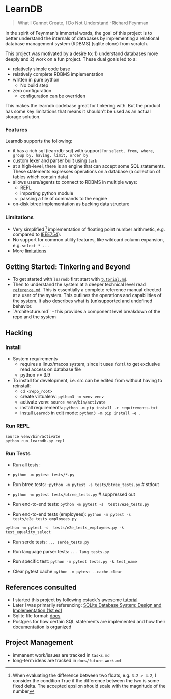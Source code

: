 # LearnDB

> What I Cannot Create, I Do Not Understand -Richard Feynman

In the spirit of Feynman's immortal words, the goal of this project is to better understand the internals of databases by
implementing a relational database management system (RDBMS) (sqlite clone) from scratch. 

This project was motivated by a desire to: 1) understand databases more deeply and 2) work on a fun project. These dual
goals led to a:
- relatively simple code base 
- relatively complete RDBMS implementation
- written in pure python
  - No build step
- zero configuration
  - configuration can be overriden

This makes the learndb codebase great for tinkering with. But the product has some key limitations that means it 
shouldn't be used as an actual storage solution.

### Features

Learndb supports the following:

- it has a rich sql (learndb-sql) with support for `select, from, where, group by, having, limit, order by` 
- custom lexer and parser built using [`lark`](https://github.com/lark-parser/lark)
- at a high-level, there is an engine that can accept some SQL statements. These statements expresses operations on a 
  database (a collection of tables which contain data)
- allows users/agents to connect to RDBMS in multiple ways: 
  - REPL
  - importing python module  
  - passing a file of commands to the engine  
- on-disk btree implementation as backing data structure

### Limitations

- Very simplified [^1] implementation of floating point number arithmetic, e.g. compared to
  [IEEE754](https://en.wikipedia.org/wiki/IEEE_754)). 
- No support for common utility features, like wildcard column expansion, e.g. `select * ...`
- More [limitations](./docs/tutorial.md)

## Getting Started: Tinkering and Beyond

- To get started with `learndb` first start with [`tutorial.md`](docs/tutorial.md). 
- Then to understand the system at a deeper technical level read [`reference.md`](docs/reference.md). 
This is essentially a complete reference manual directed at a user of the system. This outlines the operations and 
capabilities of the system. It also describes what is (un)supported and undefined behavior. 
- `Architecture.md`` - this provides a component level breakdown of the repo and the system

## Hacking

### Install
- System requirements
  - requires a linux/macos system, since it uses `fcntl` to get exclusive read access on database file
  - python >= 3.9
- To install for development, i.e. src can be edited from without having to reinstall:
    - `cd <repo_root>`
    - create virtualenv: `python3 -m venv venv `
    - activate venv: `source venv/bin/activate`
    - install requirements: `python -m pip install -r requirements.txt`
    - install `Learndb` in edit mode: `python3 -m pip install -e .`

### Run REPL

```
source venv/bin/activate
python run_learndb.py repl
```

### Run Tests

- Run all tests:
- `python -m pytest tests/*.py`

- Run btree tests:
-`python -m pytest -s tests/btree_tests.py`  # stdout
- `python -m pytest tests/btree_tests.py`  # suppressed out

- Run end-to-end tests:
`python -m pytest -s  tests/e2e_tests.py`

- Run end-to-end tests (employees):
`python -m pytest -s  tests/e2e_tests_employees.py`

`python -m pytest -s  tests/e2e_tests_employees.py -k test_equality_select`

- Run serde tests:
`... serde_tests.py`

- Run language parser tests:
`... lang_tests.py`

- Run specific test:
`python -m pytest tests.py -k test_name`

- Clear pytest cache
`python -m pytest --cache-clear`


## References consulted

- I started this project by following cstack's awesome [tutorial](https://cstack.github.io/db_tutorial/)
- Later I was primarily referencing: [SQLite Database System: Design and Implementation (1st ed)](https://books.google.com/books?id=9Z6IQQnX1JEC&source=gbs_similarbooks)
- Sqlite file format: [docs](https://www.sqlite.org/fileformat2.html)
- Postgres for how certain SQL statements are implemented and how their [documentation](https://www.postgresql.org/docs/11/index.html) is organized

## Project Management
- immanent work/issues are tracked in `tasks.md`
- long-term ideas are tracked in `docs/future-work.md`

[^1]: When evaluating the difference between two floats, e.g. `3.2 > 4.2`, I consider the condition True if the 
difference between the two is some fixed delta. The accepted epsilon should scale with the magnitude of the number
